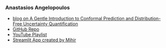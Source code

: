 ### Anastasios Angelopoulos
- [blog on A Gentle Introduction to Conformal Prediction and Distribution-Free Uncertainty Quantification](https://people.eecs.berkeley.edu/~angelopoulos/blog/posts/gentle-intro/)
- [GitHub Repo](https://github.com/aangelopoulos/conformal-prediction)
- [YouTube Playlist](https://www.youtube.com/playlist?list=PLBa0oe-LYIHa68NOJbMxDTMMjT8Is4WkI)
- [Streamlit App created by Mihir](https://conformal-prediction.streamlit.app/)